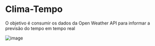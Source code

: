 # Clima-Tempo
O objetivo é consumir os dados da Open Weather API para informar a previsão do tempo em tempo real

![image](https://github.com/felpsilva/Clima-Tempo/assets/110566575/2cfed865-5b0f-47eb-a3ce-17844062e0c7)
